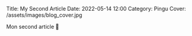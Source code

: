 Title: My Second Article
Date: 2022-05-14 12:00
Category: Pingu
Cover: /assets/images/blog_cover.jpg

Mon second article 🙂